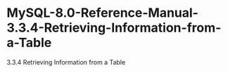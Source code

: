 # MySQL-8.0-Reference-Manual-3.3.4-Retrieving-Information-from-a-Table
3.3.4 Retrieving Information from a Table
